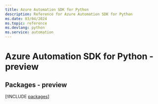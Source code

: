```yaml
---
title: Azure Automation SDK for Python
description: Reference for Azure Automation SDK for Python
ms.date: 03/04/2024
ms.topic: reference
ms.devlang: python
ms.service: automation
---
```

# Azure Automation SDK for Python - preview
## Packages - preview
[!INCLUDE [packages](automation-index.md)]
